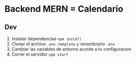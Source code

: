 # Backend MERN = Calendario

## Dev

1. Instalar dependencias `npm install`
2. Clonar el archivo `.env.template` y renombrarlo `.env`
3. Cambiar las variables de entorno acorde a tu configuracion
4. Correr el servidor `npm start`